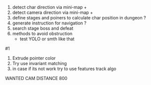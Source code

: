 1. detect char direction via mini-map +
2. detect camera direction via mini-map +
3. define stages and poiners to calculate char position in dungeon ?
4. generate instruction for navigation ?
5. search stage boss and defeat
6. methods to avoid obstruction
    - test YOLO or smth like that

#1

1. Extrude pointer color 
2. Try use invariant matching
3. in case if its not work try to use features track algo


WANTED
CAM DISTANCE 800